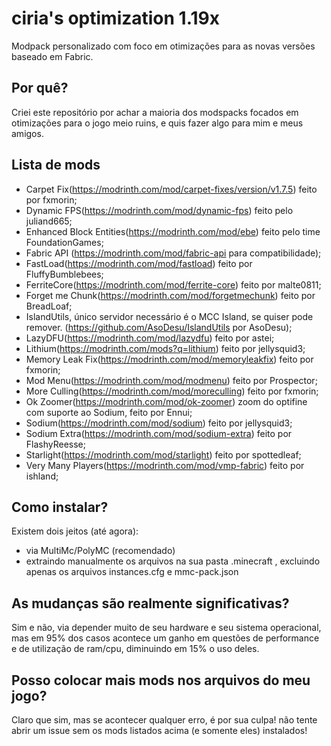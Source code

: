 # ciria's optimization 1.19x

Modpack personalizado com foco em otimizações para as novas versões baseado em Fabric.

## Por quê? 

Criei este repositório por achar a maioria dos modspacks focados em otimizações para o jogo meio ruins, e quis fazer algo para mim e meus amigos.


## Lista de mods
* Carpet Fix(https://modrinth.com/mod/carpet-fixes/version/v1.7.5) feito por fxmorin;
* Dynamic FPS(https://modrinth.com/mod/dynamic-fps) feito pelo juliand665;
* Enhanced Block Entities(https://modrinth.com/mod/ebe) feito pelo time FoundationGames;
* Fabric API (https://modrinth.com/mod/fabric-api para compatibilidade);
* FastLoad(https://modrinth.com/mod/fastload) feito por FluffyBumblebees;
* FerriteCore(https://modrinth.com/mod/ferrite-core) feito por malte0811;
* Forget me Chunk(https://modrinth.com/mod/forgetmechunk) feito por BreadLoaf;
* IslandUtils, único servidor necessário é o MCC Island, se quiser pode remover. (https://github.com/AsoDesu/IslandUtils por AsoDesu);
* LazyDFU(https://modrinth.com/mod/lazydfu) feito por astei;
* Lithium(https://modrinth.com/mods?q=lithium) feito por jellysquid3;
* Memory Leak Fix(https://modrinth.com/mod/memoryleakfix) feito por fxmorin;
* Mod Menu(https://modrinth.com/mod/modmenu) feito por Prospector;
* More Culling(https://modrinth.com/mod/moreculling) feito por fxmorin;
* Ok Zoomer(https://modrinth.com/mod/ok-zoomer) zoom do optifine com suporte ao Sodium, feito por Ennui;
* Sodium(https://modrinth.com/mod/sodium) feito por jellysquid3;
* Sodium Extra(https://modrinth.com/mod/sodium-extra) feito por FlashyReesse;
* Starlight(https://modrinth.com/mod/starlight) feito por spottedleaf;
* Very Many Players(https://modrinth.com/mod/vmp-fabric) feito por ishland;

## Como instalar?

Existem dois jeitos (até agora): 
* via MultiMc/PolyMC (recomendado)
* extraindo manualmente os arquivos na sua pasta .minecraft , excluindo apenas os arquivos instances.cfg e mmc-pack.json

## As mudanças são realmente significativas? 

Sim e não, via depender muito de seu hardware e seu sistema operacional, mas em 95% dos casos acontece um ganho em questões de performance e de utilização de ram/cpu, diminuindo em 15% o uso deles.

## Posso colocar mais mods nos arquivos do meu jogo?

Claro que sim, mas se acontecer qualquer erro, é por sua culpa! não tente abrir um issue sem os mods listados acima (e somente eles) instalados!

